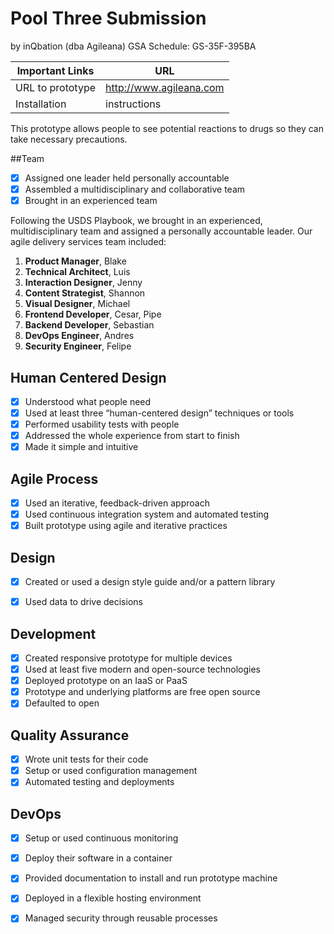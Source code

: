 # Pool Three Submission
by inQbation (dba Agileana) GSA Schedule: GS-35F-395BA

Important Links | URL
--------------- | ---
URL to prototype | http://www.agileana.com
Installation | instructions

This prototype allows people to see potential reactions to drugs so they can take necessary precautions.

##Team

- [x] Assigned one leader held personally accountable
- [x] Assembled a multidisciplinary and collaborative team
- [x] Brought in an experienced team

Following the USDS Playbook, we brought in an experienced, multidisciplinary team and assigned a personally accountable leader.  Our agile delivery services team included:
 
1. **Product Manager**, Blake
2. **Technical Architect**, Luis
3. **Interaction Designer**, Jenny
4. **Content Strategist**, Shannon
5. **Visual Designer**, Michael
6. **Frontend Developer**, Cesar, Pipe
7. **Backend Developer**, Sebastian
8. **DevOps Engineer**, Andres
9. **Security Engineer**, Felipe

## Human Centered Design

- [x] Understood what people need
- [x] Used at least three “human-centered design” techniques or tools
- [x] Performed usability tests with people
- [x] Addressed the whole experience from start to finish
- [x] Made it simple and intuitive

## Agile Process

- [x] Used an iterative, feedback-driven approach
- [x] Used continuous integration system and automated testing
- [x] Built prototype using agile and iterative practices

## Design

- [x] Created or used a design style guide and/or a pattern library
- [x] Used data to drive decisions


## Development

- [x] Created responsive prototype for multiple devices
- [x] Used at least five modern and open-source technologies
- [x] Deployed prototype on an IaaS or PaaS
- [x] Prototype and underlying platforms are free open source
- [x] Defaulted to open

## Quality Assurance 

- [x] Wrote unit tests for their code
- [x] Setup or used configuration management
- [x] Automated testing and deployments

## DevOps 

- [x] Setup or used continuous monitoring
- [x] Deploy their software in a container
- [x] Provided documentation to install and run prototype machine
- [x] Deployed in a flexible hosting environment
- [x] Managed security through reusable processes


